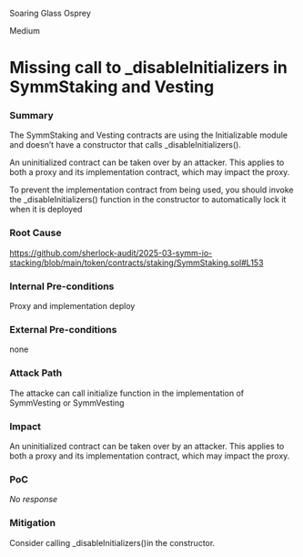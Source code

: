 Soaring Glass Osprey

Medium

# Missing call to _disableInitializers in SymmStaking and  Vesting

### Summary

The SymmStaking and  Vesting contracts are using the Initializable module and doesn’t have a constructor that calls _disableInitializers().

An uninitialized contract can be taken over by an attacker. This applies to both a proxy and its implementation contract, which may impact the proxy.

To prevent the implementation contract from being used, you should invoke the _disableInitializers() function in the constructor to automatically lock it when it is deployed


### Root Cause

https://github.com/sherlock-audit/2025-03-symm-io-stacking/blob/main/token/contracts/staking/SymmStaking.sol#L153

### Internal Pre-conditions

Proxy and implementation deploy

### External Pre-conditions

none

### Attack Path

The attacke can call initialize  function in the implementation of SymmVesting or SymmVesting

### Impact

An uninitialized contract can be taken over by an attacker. This applies to both a proxy and its implementation contract, which may impact the proxy.

### PoC

_No response_

### Mitigation

Consider calling _disableInitializers()in the constructor.